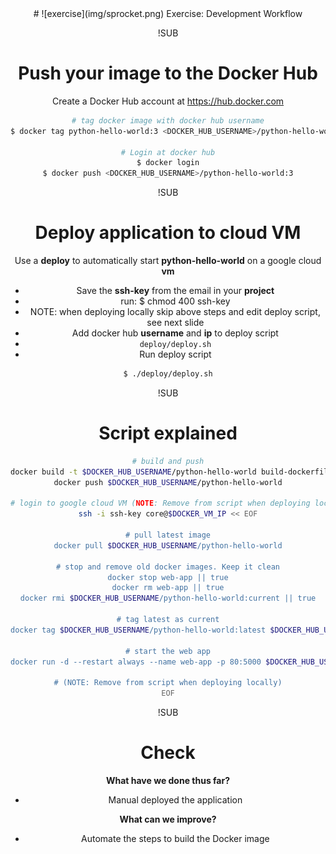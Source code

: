 <!-- .slide: data-background="#64217E" -->
<center>
# ![exercise](img/sprocket.png) <!-- .element: style="width: 10%; height: auto;" class="noborder" --> Exercise: Development Workflow

!SUB
# Push your image to the Docker Hub

Create a Docker Hub account at https://hub.docker.com

```bash
# tag docker image with docker hub username
$ docker tag python-hello-world:3 <DOCKER_HUB_USERNAME>/python-hello-world:3

# Login at docker hub
$ docker login
$ docker push <DOCKER_HUB_USERNAME>/python-hello-world:3
```

!SUB
# Deploy application to cloud VM

Use a **deploy** to automatically start **python-hello-world**
on a google cloud **vm**

- Save the **ssh-key** from the email in your **project**
- run: $ chmod 400 ssh-key
 - NOTE: when deploying locally skip above steps and edit deploy script, see next slide
- Add docker hub **username** and **ip** to deploy script
 - ```deploy/deploy.sh```  <!-- .element: class="code-single-line" -->
- Run deploy script

```bash
$ ./deploy/deploy.sh
```

!SUB

# Script explained

```bash
# build and push
docker build -t $DOCKER_HUB_USERNAME/python-hello-world build-dockerfile-v3
docker push $DOCKER_HUB_USERNAME/python-hello-world

# login to google cloud VM (NOTE: Remove from script when deploying locally)
ssh -i ssh-key core@$DOCKER_VM_IP << EOF

# pull latest image
docker pull $DOCKER_HUB_USERNAME/python-hello-world

# stop and remove old docker images. Keep it clean
docker stop web-app || true
docker rm web-app || true
docker rmi $DOCKER_HUB_USERNAME/python-hello-world:current || true

# tag latest as current
docker tag $DOCKER_HUB_USERNAME/python-hello-world:latest $DOCKER_HUB_USERNAME/python-hello-world:current

# start the web app
docker run -d --restart always --name web-app -p 80:5000 $DOCKER_HUB_USERNAME/python-hello-world:current

# (NOTE: Remove from script when deploying locally)
EOF
```

!SUB
# Check

**What have we done thus far?**
- Manual deployed the application  <!-- .element: class="fragment" -->

**What can we improve?** <!-- .element: class="fragment" -->
- Automate the steps to build the Docker image  <!-- .element: class="fragment" -->
